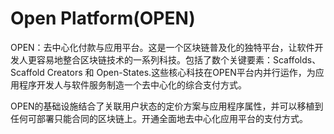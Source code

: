 # Open Platform(OPEN)

OPEN：去中心化付款与应用平台。这是一个区块链普及化的独特平台，让软件开发人更容易地整合区块链技术的一系列科技。包括了数个关键要素：Scaffolds、Scaffold Creators 和 Open-States.这些核心科技在OPEN平台内并行运作，为应用程序开发人与软件服务制造一个去中心化的综合支付方式。

OPEN的基础设施结合了关联用户状态的定价方案与应用程序属性，并可以移植到任何可部署只能合同的区块链上。开通全面地去中心化应用平台的支付方式。
